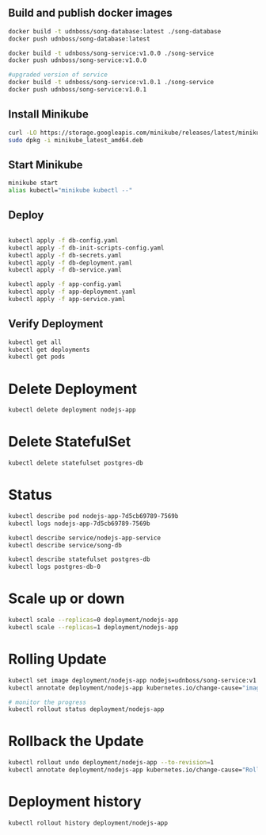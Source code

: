 
## Build and publish docker images
```bash
docker build -t udnboss/song-database:latest ./song-database
docker push udnboss/song-database:latest

docker build -t udnboss/song-service:v1.0.0 ./song-service
docker push udnboss/song-service:v1.0.0

#upgraded version of service
docker build -t udnboss/song-service:v1.0.1 ./song-service
docker push udnboss/song-service:v1.0.1
```

## Install Minikube

```bash
curl -LO https://storage.googleapis.com/minikube/releases/latest/minikube_latest_amd64.deb
sudo dpkg -i minikube_latest_amd64.deb

```

## Start Minikube

```bash
minikube start
alias kubectl="minikube kubectl --"

```

## Deploy

```bash

kubectl apply -f db-config.yaml
kubectl apply -f db-init-scripts-config.yaml
kubectl apply -f db-secrets.yaml
kubectl apply -f db-deployment.yaml
kubectl apply -f db-service.yaml

kubectl apply -f app-config.yaml
kubectl apply -f app-deployment.yaml
kubectl apply -f app-service.yaml


```

## Verify Deployment

```bash
kubectl get all
kubectl get deployments
kubectl get pods

```

# Delete Deployment
```bash
kubectl delete deployment nodejs-app
```
# Delete StatefulSet
```bash
kubectl delete statefulset postgres-db

```

# Status

```bash
kubectl describe pod nodejs-app-7d5cb69789-7569b
kubectl logs nodejs-app-7d5cb69789-7569b

kubectl describe service/nodejs-app-service
kubectl describe service/song-db

kubectl describe statefulset postgres-db
kubectl logs postgres-db-0

```

# Scale up or down

```bash
kubectl scale --replicas=0 deployment/nodejs-app
kubectl scale --replicas=1 deployment/nodejs-app
```

# Rolling Update
```bash
kubectl set image deployment/nodejs-app nodejs=udnboss/song-service:v1.0.1
kubectl annotate deployment/nodejs-app kubernetes.io/change-cause="image updated to udnboss/song-service:v1.0.1"

# monitor the progress
kubectl rollout status deployment/nodejs-app

```

# Rollback the Update
```bash
kubectl rollout undo deployment/nodejs-app --to-revision=1
kubectl annotate deployment/nodejs-app kubernetes.io/change-cause="Rolled back to revision 1"

```

# Deployment history
```bash
kubectl rollout history deployment/nodejs-app
```